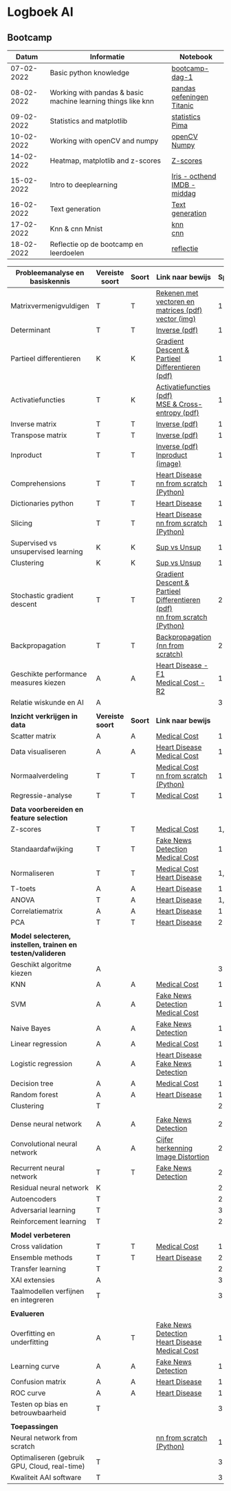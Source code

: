 # Logboek AI

## Bootcamp

| **Datum** | **Informatie** | **Notebook** |
|-----------|----------------|--------------|
| 07-02-2022 | Basic python knowledge | [bootcamp-dag-1](https://gitlab.fdmci.hva.nl/ozcana3/logboek-ai/-/blob/main/Bootcamp/d1/bootcamp-dag-1.ipynb) |
| 08-02-2022 | Working with pandas & basic machine learning things like knn | [pandas oefeningen](https://gitlab.fdmci.hva.nl/ozcana3/logboek-ai/-/blob/main/Bootcamp/d2/pandas-dag-2.ipynb)<br /> [Titanic](https://gitlab.fdmci.hva.nl/ozcana3/logboek-ai/-/blob/main/Bootcamp/d2/Opdracht_titanic_middag2.ipynb) |
| 09-02-2022 | Statistics and matplotlib | [statistics](https://gitlab.fdmci.hva.nl/ozcana3/logboek-ai/-/blob/main/Bootcamp/d3/statistics.ipynb)<br/>[Pima](https://gitlab.fdmci.hva.nl/ozcana3/logboek-ai/-/blob/main/Bootcamp/d3/Pima.ipynb) |
| 10-02-2022 | Working with openCV and numpy | [openCV](https://gitlab.fdmci.hva.nl/ozcana3/logboek-ai/-/blob/main/Bootcamp/d4/2022_02_10_OpenCV_opdracht.ipynb)<br/>[Numpy](https://gitlab.fdmci.hva.nl/ozcana3/logboek-ai/-/blob/main/Bootcamp/d4/2022_02_10_NumPy_opdracht.ipynb) |
| 14-02-2022 | Heatmap, matplotlib and z-scores | [Z-scores](https://gitlab.fdmci.hva.nl/ozcana3/logboek-ai/-/blob/main/Bootcamp/d6/Bootcamp_dag_6.ipynb) |
| 15-02-2022 | Intro to deeplearning | [Iris - octhend](https://gitlab.fdmci.hva.nl/ozcana3/logboek-ai/-/blob/main/Bootcamp/d7/iris_digits_nn.ipynb)<br/>[IMDB - middag](https://gitlab.fdmci.hva.nl/ozcana3/logboek-ai/-/blob/main/Bootcamp/d7/IMDB_opdracht.ipynb) |
| 16-02-2022 | Text generation | [Text generation](https://gitlab.fdmci.hva.nl/ozcana3/logboek-ai/-/blob/main/Bootcamp/d8/hazes-char.ipynb) |
| 17-02-2022 | Knn & cnn Mnist | [knn](https://gitlab.fdmci.hva.nl/ozcana3/logboek-ai/-/blob/main/Bootcamp/d9/2022_02_17_MNIST_kNN_opdracht.ipynb)<br/>[cnn](https://gitlab.fdmci.hva.nl/ozcana3/logboek-ai/-/blob/main/Bootcamp/d9/2022_02_17_MNIST_CNN_opdracht.ipynb) |
| 18-02-2022 | Reflectie op de bootcamp en leerdoelen | [reflectie](https://gitlab.fdmci.hva.nl/ozcana3/logboek-ai/-/wikis/Bootcamp-reflectie) |


| **Probleemanalyse en basiskennis** | **Vereiste soort** | **Soort** | **Link naar bewijs** | **Sprint** |
| --- | --- | --- | --- | --- |
| Matrixvermenigvuldigen | T | T | [Rekenen met vectoren en matrices (pdf)](https://gitlab.fdmci.hva.nl/ozcana3/logboek-ai/-/blob/main/Math%20&%20Statistics/Rekenen%20met%20vectoren%20en%20matrixen.pdf)<br>[vector (img)](https://gitlab.fdmci.hva.nl/ozcana3/logboek-ai/-/blob/main/Math%20&%20Statistics/Lecture%201/les1.1.jpg) | 1|
| Determinant | T | T | [Inverse (pdf)](https://gitlab.fdmci.hva.nl/ozcana3/logboek-ai/-/blob/main/Math%20&%20Statistics/Inverse%20matrix.pdf?expanded=true&viewer=rich) | 1 |
| Partieel differentieren | K | K | [Gradient Descent & Partieel Differentieren (pdf)](https://gitlab.fdmci.hva.nl/ozcana3/logboek-ai/-/blob/main/Math%20&%20Statistics/Gradi%C3%ABnt%20Descent%20en%20Partieel%20differenti%C3%ABren.pdf) | 1 |
| Activatiefuncties | T | K | [Activatiefuncties (pdf)](https://gitlab.fdmci.hva.nl/ozcana3/logboek-ai/-/blob/main/Math%20&%20Statistics/Activatiefuncties.pdf)<br>[MSE & Cross-entropy (pdf)](https://gitlab.fdmci.hva.nl/ozcana3/logboek-ai/-/blob/main/Math%20&%20Statistics/MSE%20&%20Cross%20Entropy.pdf) | 1 |
| Inverse matrix | T | T | [Inverse (pdf)](https://gitlab.fdmci.hva.nl/ozcana3/logboek-ai/-/blob/main/Math%20&%20Statistics/Inverse%20matrix.pdf?expanded=true&viewer=rich) | 1 |
| Transpose matrix | T | T | [Inverse (pdf)](https://gitlab.fdmci.hva.nl/ozcana3/logboek-ai/-/blob/main/Math%20&%20Statistics/Inverse%20matrix.pdf?expanded=true&viewer=rich)  | 1 |
| Inproduct | T | T | [Inverse (pdf)](https://gitlab.fdmci.hva.nl/ozcana3/logboek-ai/-/blob/main/Math%20&%20Statistics/Inverse%20matrix.pdf?expanded=true&viewer=rich)<br>[Inproduct (image)](https://gitlab.fdmci.hva.nl/ozcana3/logboek-ai/-/blob/main/Math%20&%20Statistics/Lecture%201/les1.1.jpg)  | 1 |
| Comprehensions | T | T | [Heart Disease](https://gitlab.fdmci.hva.nl/ozcana3/logboek-ai/-/blob/main/Machine%20Learning/heart_disease.ipynb)<br>[nn from scratch (Python)](https://gitlab.fdmci.hva.nl/ozcana3/logboek-ai/-/blob/main/Python/nn.ipynb) | 1 |
| Dictionaries python | T | T | [Heart Disease](https://gitlab.fdmci.hva.nl/ozcana3/logboek-ai/-/blob/main/Machine%20Learning/heart_disease.ipynb) | 1 |
| Slicing | T | T | [Heart Disease](https://gitlab.fdmci.hva.nl/ozcana3/logboek-ai/-/blob/main/Machine%20Learning/heart_disease.ipynb)<br>[nn from scratch (Python)](https://gitlab.fdmci.hva.nl/ozcana3/logboek-ai/-/blob/main/Python/nn.ipynb) | 1 |
| Supervised vs unsupervised learning | K | K | [Sup vs Unsup](https://gitlab.fdmci.hva.nl/ozcana3/logboek-ai/-/blob/main/Machine%20Learning/sup_vs_unsup.md) | 1 |
| Clustering | K | K | [Sup vs Unsup](https://gitlab.fdmci.hva.nl/ozcana3/logboek-ai/-/blob/main/Machine%20Learning/sup_vs_unsup.md) | 1 |
| Stochastic gradient descent | T | T | [Gradient Descent & Partieel Differentieren (pdf)](https://gitlab.fdmci.hva.nl/ozcana3/logboek-ai/-/blob/main/Math%20&%20Statistics/Gradi%C3%ABnt%20Descent%20en%20Partieel%20differenti%C3%ABren.pdf)<br>[nn from scratch (Python)](https://gitlab.fdmci.hva.nl/ozcana3/logboek-ai/-/blob/main/Python/nn.py) | 2 |
| Backpropagation | T | T | [Backpropagation (nn from scratch)](https://gitlab.fdmci.hva.nl/ozcana3/logboek-ai/-/blob/main/Python/nn.ipynb) | 2 |
| Geschikte performance measures kiezen | A | A | [Heart Disease - F1](https://gitlab.fdmci.hva.nl/ozcana3/logboek-ai/-/blob/main/Machine%20Learning/heart_disease.ipynb)<br>[Medical Cost - R2](https://gitlab.fdmci.hva.nl/ozcana3/logboek-ai/-/blob/main/Machine%20Learning/medical-cost.ipynb) | 1 |
| Relatie wiskunde en AI | A | | | 3 |
| | | | | |
| **Inzicht verkrijgen in data** | **Vereiste soort** | **Soort** | **Link naar bewijs** ||
| Scatter matrix | A | A | [Medical Cost](https://gitlab.fdmci.hva.nl/ozcana3/logboek-ai/-/blob/main/Machine%20Learning/medical-cost.ipynb) | 1 |
| Data visualiseren | A | A | [Heart Disease](https://gitlab.fdmci.hva.nl/ozcana3/logboek-ai/-/blob/main/Machine%20Learning/heart_disease.ipynb)<br>[Medical Cost](https://gitlab.fdmci.hva.nl/ozcana3/logboek-ai/-/blob/main/Machine%20Learning/medical-cost.ipynb) | 1 |
| Normaalverdeling | T | T | [Medical Cost](https://gitlab.fdmci.hva.nl/ozcana3/logboek-ai/-/blob/main/Machine%20Learning/medical-cost.ipynb)<br>[nn from scratch (Python)](https://gitlab.fdmci.hva.nl/ozcana3/logboek-ai/-/blob/main/Python/nn.ipynb) | 1 |
| Regressie-analyse | T | T | [Medical Cost](https://gitlab.fdmci.hva.nl/ozcana3/logboek-ai/-/blob/main/Machine%20Learning/medical-cost.ipynb) | 1 |
| | | | | |
| **Data voorbereiden en feature selection** | | | | |
| Z-scores | T | T | [Medical Cost](https://gitlab.fdmci.hva.nl/ozcana3/logboek-ai/-/blob/main/Machine%20Learning/medical-cost.ipynb)  | 1,2 |
| Standaardafwijking | T | T | [Fake News Detection](https://gitlab.fdmci.hva.nl/ozcana3/logboek-ai/-/blob/main/Machine%20Learning/fake-news-detection.ipynb)<br>[Medical Cost](https://gitlab.fdmci.hva.nl/ozcana3/logboek-ai/-/blob/main/Machine%20Learning/medical-cost.ipynb) | 1 |
| Normaliseren | T | T | [Medical Cost](https://gitlab.fdmci.hva.nl/ozcana3/logboek-ai/-/blob/main/Machine%20Learning/medical-cost.ipynb)<br>[Heart Disease](https://gitlab.fdmci.hva.nl/ozcana3/logboek-ai/-/blob/main/Machine%20Learning/heart_disease.ipynb) | 1,2 |
| T-toets | A | A | [Heart Disease](https://gitlab.fdmci.hva.nl/ozcana3/logboek-ai/-/blob/main/Machine%20Learning/heart_disease.ipynb) | 1 |
| ANOVA | T | A | [Heart Disease](https://gitlab.fdmci.hva.nl/ozcana3/logboek-ai/-/blob/main/Machine%20Learning/heart_disease.ipynb) | 1,2 |
| Correlatiematrix | A | A | [Heart Disease](https://gitlab.fdmci.hva.nl/ozcana3/logboek-ai/-/blob/main/Machine%20Learning/heart_disease.ipynb)| 1 |
| PCA | T | T | [Heart Disease](https://gitlab.fdmci.hva.nl/ozcana3/logboek-ai/-/blob/main/Machine%20Learning/heart_disease.ipynb)| 2 | 
 | | | | |
| **Model selecteren, instellen, trainen en testen/valideren** | | | | |
| Geschikt algoritme kiezen | A | | | 3 |
| KNN | A | A | [Medical Cost](https://gitlab.fdmci.hva.nl/ozcana3/logboek-ai/-/blob/main/Machine%20Learning/medical-cost.ipynb) | 1 |
| SVM | A | A | [Fake News Detection](https://gitlab.fdmci.hva.nl/ozcana3/logboek-ai/-/blob/main/Machine%20Learning/fake-news-detection.ipynb)<br>[Medical Cost](https://gitlab.fdmci.hva.nl/ozcana3/logboek-ai/-/blob/main/Machine%20Learning/medical-cost.ipynb) | 1 |
| Naive Bayes | A | A | [Fake News Detection](https://gitlab.fdmci.hva.nl/ozcana3/logboek-ai/-/blob/main/Machine%20Learning/fake-news-detection.ipynb) | 1 |
| Linear regression | A | A | [Medical Cost](https://gitlab.fdmci.hva.nl/ozcana3/logboek-ai/-/blob/main/Machine%20Learning/medical-cost.ipynb) | 1 |
| Logistic regression | A | A | [Heart Disease](https://gitlab.fdmci.hva.nl/ozcana3/logboek-ai/-/blob/main/Machine%20Learning/heart_disease.ipynb)<br>[Fake News Detection](https://gitlab.fdmci.hva.nl/ozcana3/logboek-ai/-/blob/main/Machine%20Learning/fake-news-detection.ipynb) | 1 |
| Decision tree | A | A | [Medical Cost](https://gitlab.fdmci.hva.nl/ozcana3/logboek-ai/-/blob/main/Machine%20Learning/medical-cost.ipynb) | 1 |
| Random forest | A | A | [Heart Disease](https://gitlab.fdmci.hva.nl/ozcana3/logboek-ai/-/blob/main/Machine%20Learning/heart_disease.ipynb)| 1 |
| Clustering | T | |  | 2 |
| | | | |
| Dense neural network | A | A | [Fake News Detection](https://gitlab.fdmci.hva.nl/ozcana3/logboek-ai/-/blob/main/Machine%20Learning/fake-news-detection.ipynb) | 2 |
| Convolutional neural network | A | A | [Cijfer herkenning](https://gitlab.fdmci.hva.nl/ozcana3/logboek-ai/-/blob/main/Deep%20Learning/l1/2022_03_23_cijferherkenning_LeNet5_opdracht.ipynb)<br>[Image Distortion](https://gitlab.fdmci.hva.nl/ozcana3/logboek-ai/-/blob/main/Deep%20Learning/l2/images.ipynb) | 2 |
| Recurrent neural network | T | T | [Fake News Detection](https://gitlab.fdmci.hva.nl/ozcana3/logboek-ai/-/blob/main/Machine%20Learning/fake-news-detection.ipynb) | 2 |
| Residual neural network | K | | | 2 |
| Autoencoders | T | | | 2 |
| Adversarial learning | T | | | 3 |
| Reinforcement learning | T | | | 2 |
| | | | | |
| **Model verbeteren** | | | | |
| Cross validation | T |T | [Medical Cost](https://gitlab.fdmci.hva.nl/ozcana3/logboek-ai/-/blob/main/Machine%20Learning/medical-cost.ipynb) | 1 |
| Ensemble methods | T | T | [Heart Disease](https://gitlab.fdmci.hva.nl/ozcana3/logboek-ai/-/blob/main/Machine%20Learning/heart_disease.ipynb) | 2 |
| Transfer learning | T | | | 2 |
| XAI extensies | A | | | 3 |
| Taalmodellen verfijnen en integreren | T | | | 3 | |
 | | | | |
| **Evalueren** | | | | |
| Overfitting en underfitting | A | T | [Fake News Detection](https://gitlab.fdmci.hva.nl/ozcana3/logboek-ai/-/blob/main/Machine%20Learning/fake-news-detection.ipynb)<br>[Heart Disease](https://gitlab.fdmci.hva.nl/ozcana3/logboek-ai/-/blob/main/Machine%20Learning/heart_disease.ipynb)<br>[Medical Cost](https://gitlab.fdmci.hva.nl/ozcana3/logboek-ai/-/blob/main/Machine%20Learning/medical-cost.ipynb)  | 1 |
| Learning curve | A | A | [Fake News Detection](https://gitlab.fdmci.hva.nl/ozcana3/logboek-ai/-/blob/main/Machine%20Learning/fake-news-detection.ipynb) | 1 |
| Confusion matrix | A | A | [Heart Disease](https://gitlab.fdmci.hva.nl/ozcana3/logboek-ai/-/blob/main/Machine%20Learning/heart_disease.ipynb) | 1 |
| ROC curve | A | A | [Heart Disease](https://gitlab.fdmci.hva.nl/ozcana3/logboek-ai/-/blob/main/Machine%20Learning/heart_disease.ipynb) | 1 |
| Testen op bias en betrouwbaarheid | T | | | 3 |
| | | | | |
| **Toepassingen** | | | | |
| Neural network from scratch | | | [nn from scratch (Python)](https://gitlab.fdmci.hva.nl/ozcana3/logboek-ai/-/blob/main/Python/nn.ipynb) | 1 |
| Optimaliseren (gebruik GPU, Cloud, real-time) | T | | | 3 |
| Kwaliteit AAI software | T | | | 3 |

